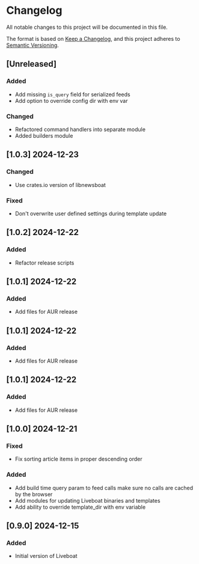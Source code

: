 # Changelog

All notable changes to this project will be documented in this file.

The format is based on [Keep a Changelog](https://keepachangelog.com/en/1.1.0/),
and this project adheres to [Semantic Versioning](https://semver.org/spec/v2.0.0.html).

## [Unreleased]
### Added
- Add missing `is_query` field for serialized feeds
- Add option to override config dir with env var

### Changed
- Refactored command handlers into separate module
- Added builders module
 
## [1.0.3] 2024-12-23
### Changed
- Use crates.io version of libnewsboat
 
### Fixed
- Don't overwrite user defined settings during template update

## [1.0.2] 2024-12-22
### Added
- Refactor release scripts

## [1.0.1] 2024-12-22
### Added
- Add files for AUR release

## [1.0.1] 2024-12-22
### Added
- Add files for AUR release

## [1.0.1] 2024-12-22
### Added
- Add files for AUR release

## [1.0.0] 2024-12-21
### Fixed
- Fix sorting article items in proper descending order
 
### Added
- Add build time query param to feed calls make sure no calls are cached by the browser
- Add modules for updating Liveboat binaries and templates
- Add ability to override template_dir with env variable
 
## [0.9.0] 2024-12-15

### Added
- Initial version of Liveboat
